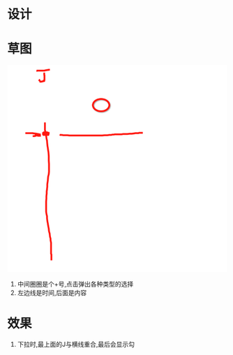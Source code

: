 # 设计

# 草图

![草图](QQ20160614-1.png)

1. 中间圈圈是个+号,点击弹出各种类型的选择
2. 左边线是时间,后面是内容

# 效果

1. 下拉时,最上面的J与横线重合,最后会显示勾